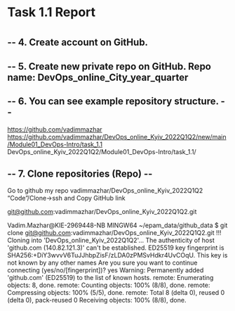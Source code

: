# ##############################################
# Task 1.1 Report
# ##############################################
## -- 4. Create account on GitHub. 
## -- 5. Create new private repo on GitHub. Repo name: DevOps_online_City_year_quarter 
## -- 6. You can see example repository structure. --
  https://github.com/vadimmazhar
  https://github.com/vadimmazhar/DevOps_online_Kyiv_2022Q1Q2/new/main/Module01_DevOps-Intro/task_1.1
  DevOps_online_Kyiv_2022Q1Q2/Module01_DevOps-Intro/task_1.1/

## -- 7. Clone repositories (Repo) --
Go to github my repo vadimmazhar/DevOps_online_Kyiv_2022Q1Q2
“Code”/Clone->ssh and Copy GitHub link

git@github.com:vadimmazhar/DevOps_online_Kyiv_2022Q1Q2.git

Vadim.Mazhar@KIE-2969448-NB MINGW64 ~/epam_data/github_data
 $ git clone git@github.com:vadimmazhar/DevOps_online_Kyiv_2022Q1Q2.git    !!!
Cloning into 'DevOps_online_Kyiv_2022Q1Q2'...
The authenticity of host 'github.com (140.82.121.3)' can't be established.
ED25519 key fingerprint is SHA256:+DiY3wvvV6TuJJhbpZisF/zLDA0zPMSvHdkr4UvCOqU.
This key is not known by any other names
Are you sure you want to continue connecting (yes/no/[fingerprint])? yes
Warning: Permanently added 'github.com' (ED25519) to the list of known hosts.
remote: Enumerating objects: 8, done.
remote: Counting objects: 100% (8/8), done.
remote: Compressing objects: 100% (5/5), done.
remote: Total 8 (delta 0), reused 0 (delta 0), pack-reused 0
Receiving objects: 100% (8/8), done.
